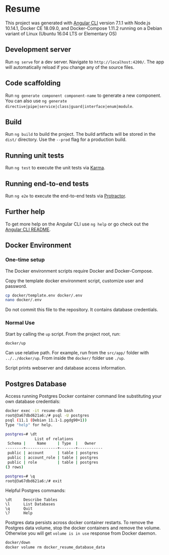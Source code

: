 # Resume

This project was generated with [Angular CLI](https://github.com/angular/angular-cli) version 7.1.1 with Node.js 10.14.1, Docker CE 18.09.0, and Docker-Compose 1.11.2 running on a Debian variant of Linux (Ubuntu 16.04 LTS or Elementary OS)

## Development server

Run `ng serve` for a dev server. Navigate to `http://localhost:4200/`. The app will automatically reload if you change any of the source files.

## Code scaffolding

Run `ng generate component component-name` to generate a new component. You can also use `ng generate directive|pipe|service|class|guard|interface|enum|module`.

## Build

Run `ng build` to build the project. The build artifacts will be stored in the `dist/` directory. Use the `--prod` flag for a production build.

## Running unit tests

Run `ng test` to execute the unit tests via [Karma](https://karma-runner.github.io).

## Running end-to-end tests

Run `ng e2e` to execute the end-to-end tests via [Protractor](http://www.protractortest.org/).

## Further help

To get more help on the Angular CLI use `ng help` or go check out the [Angular CLI README](https://github.com/angular/angular-cli/blob/master/README.md).

## Docker Environment

### One-time setup

The Docker environment scripts require Docker and Docker-Compose.

Copy the template docker environment script, customize user and password.

```bash
cp docker/template.env docker/.env
nano docker/.env
```

Do not commit this file to the repository.  It contains database credentials.

### Normal Use

Start by calling the `up` script. From the project root, run:

```bash
docker/up
```

Can use relative path.  For example, run from the `src/app/` folder with `../../docker/up`.  From inside the `docker/` folder use `./up`.

Script prints webserver and database access information.

## Postgres Database

Access running Postgres Docker container command line substituting your own database credentials:

```bash
docker exec -it resume-db bash
root@3a67dbd621a6:/# psql -U postgres
psql (11.1 (Debian 11.1-1.pgdg90+1))
Type "help" for help.

postgres=# \dt
             List of relations
 Schema |     Name     | Type  |   Owner
--------+--------------+-------+-----------
 public | account      | table | postgres
 public | account_role | table | postgres
 public | role         | table | postgres
(3 rows)

postgres=# \q
root@3a67dbd621a6:/# exit
```

Helpful Postgres commands:

```text
\dt     Describe Tables
\l      List Databases
\q      Quit
\?      Help
```

Postgres data persists across docker container restarts.
To remove the Postgres data volume, stop the docker containers and remove the volume.
Otherwise you will get `volume is in use` response from Docker daemon.

```bash
docker/down
docker volume rm docker_resume_database_data
```
